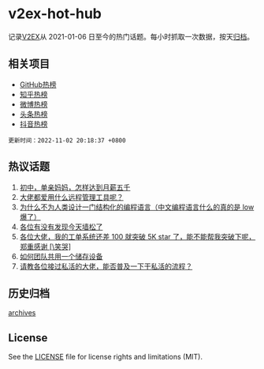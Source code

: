 # v2ex-hot-hub

 记录[V2EX](https://www.v2ex.com/)从 2021-01-06 日至今的热门话题。每小时抓取一次数据，按天[归档](archives)。
 
 ## 相关项目

- [GitHub热榜](https://github.com/lonnyzhang423/github-hot-hub)
- [知乎热榜](https://github.com/lonnyzhang423/zhihu-hot-hub)
- [微博热榜](https://github.com/lonnyzhang423/weibo-hot-hub)
- [头条热榜](https://github.com/lonnyzhang423/toutiao-hot-hub)
- [抖音热榜](https://github.com/lonnyzhang423/douyin-hot-hub)


 `更新时间：2022-11-02 20:18:37 +0800`

## 热议话题

1. [初中，单亲妈妈，怎样达到月薪五千](https://www.v2ex.com/t/892015)
1. [大佬都爱用什么远程管理工具呢？](https://www.v2ex.com/t/891950)
1. [为什么不为人类设计一门结构化的编程语言（中文编程语言什么的真的是 low 爆了）](https://www.v2ex.com/t/891914)
1. [各位有没有发现今天墙松了](https://www.v2ex.com/t/892046)
1. [各位大佬，我的工单系统还差 100 就突破 5K star 了，能不能帮我突破下呢，郑重感谢 [\笑哭]](https://www.v2ex.com/t/891994)
1. [如何团队共用一个储存设备](https://www.v2ex.com/t/891902)
1. [请教各位接过私活的大佬，能否普及一下干私活的流程？](https://www.v2ex.com/t/891882)

## 历史归档

[archives](archives)

## License

See the [LICENSE](LICENSE) file for license rights and limitations (MIT).

